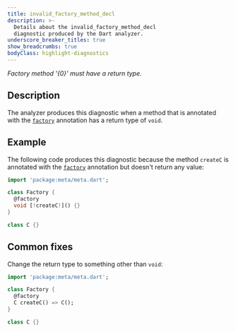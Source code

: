 ```yaml
---
title: invalid_factory_method_decl
description: >-
  Details about the invalid_factory_method_decl
  diagnostic produced by the Dart analyzer.
underscore_breaker_titles: true
show_breadcrumbs: true
bodyClass: highlight-diagnostics
---
```


_Factory method '{0}' must have a return type._

## Description

The analyzer produces this diagnostic when a method that is annotated with
the [`factory`][meta-factory] annotation has a return type of `void`.

## Example

The following code produces this diagnostic because the method `createC`
is annotated with the [`factory`][meta-factory] annotation but doesn't
return any value:

```dart
import 'package:meta/meta.dart';

class Factory {
  @factory
  void [!createC!]() {}
}

class C {}
```

## Common fixes

Change the return type to something other than `void`:

```dart
import 'package:meta/meta.dart';

class Factory {
  @factory
  C createC() => C();
}

class C {}
```

[meta-factory]: https://pub.dev/documentation/meta/latest/meta/factory-constant.html
